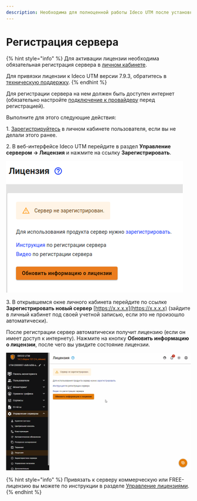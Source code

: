 ```yaml
---
description: Необходима для полноценной работы Ideco UTM после установки.
---
```


# Регистрация сервера

{% hint style="info" %}
Для активации лицензии необходима обязательная регистрация сервера в [личном кабинете](https://my.ideco.ru/#/login/?next=/utm/license/).

Для привязки лицензии к Ideco UTM версии 7.9.3, обратитесь в [техническую поддержку](../general/technical-support.md).
{% endhint %}

Для регистрации сервера на нем должен быть доступен интернет (обязательно настройте [подключение к провайдеру](../settings/connection-to-provider/ethernet-connection.md) перед регистрацией).

Выполните для этого следующие действия:

1\. [Зарегистрируйтесь](https://my.ideco.ru/#/login/?next=/utm/license/) в личном кабинете пользователя, если вы не делали этого ранее.

2\. В веб-интерфейсе Ideco UTM перейдите в раздел **Управление сервером -> Лицензия** и нажмите на ссылку **Зарегистрировать**.

![](/.gitbook/assets/addlicence9.11.png)

3\. В открывшемся окне личного кабинета перейдите по ссылке **Зарегистрировать новый сервер** [https://x.x.x.x](https://x.x.x.x) (зайдите в личный кабинет под своей учетной записью, если это не произошло автоматически).

После регистрации сервер автоматически получит лицензию (если он имеет доступ к интернету). Нажмите на кнопку **Обновить информацию о лицензии**, после чего вы увидите состояние лицензии.

![](/.gitbook/assets/add-license.gif) 

{% hint style="info" %}
Привязать к серверу коммерческую или FREE-лицензию вы можете по инструкции в разделе [Управление лицензиями](license-management.md).
{% endhint %}
